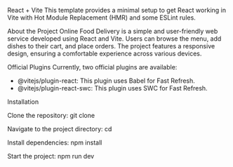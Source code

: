 React + Vite
This template provides a minimal setup to get React working in Vite with Hot Module Replacement (HMR) and some ESLint rules.

About the Project
Online Food Delivery is a simple and user-friendly web service developed using React and Vite. Users can browse the menu, add dishes to their cart, and place orders. The project features a responsive design, ensuring a comfortable experience across various devices.

Official Plugins
Currently, two official plugins are available:

- @vitejs/plugin-react: This plugin uses Babel for Fast Refresh.
- @vitejs/plugin-react-swc: This plugin uses SWC for Fast Refresh.

Installation

Clone the repository:
      git clone <repository-url>

Navigate to the project directory:
      cd <project-directory>

Install dependencies:
      npm install

Start the project:
      npm run dev
